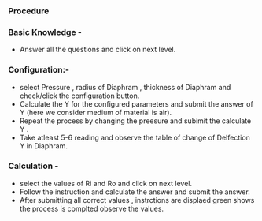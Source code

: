 
### Procedure 

### Basic Knowledge - 
- Answer all the questions and click on next level.

### Configuration:-
- select Pressure , radius of Diaphram , thickness of Diaphram and check/click the configuration button. 
- Calculate the Y for the configured parameters and submit the answer of Y (here we consider medium of material is air).
- Repeat the process by changing the preesure and subimit the calculate Y .
- Take atleast 5-6 reading and observe the table of change of Delfection Y in Diaphram.

### Calculation - 
- select the values of Ri and Ro and click on next level.
- Follow the instruction and calculate the answer and submit the answer.
- After submitting all correct values , instrctions are displaed green shows the process is complted observe the values. 


